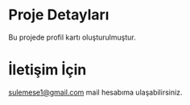 # Proje Detayları

Bu projede profil kartı oluşturulmuştur.

# İletişim İçin
sulemese1@gmail.com mail hesabıma ulaşabilirsiniz.
